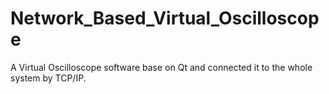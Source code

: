 # Network_Based_Virtual_Oscilloscope
A Virtual Oscilloscope software base on Qt and connected it to the whole system by TCP/IP. 
